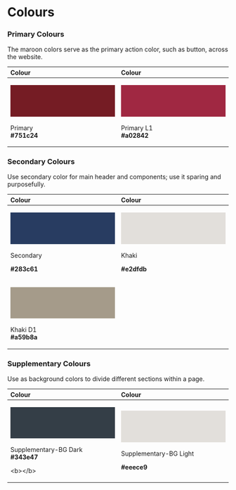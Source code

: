 # Colours

### Primary Colours

The maroon colors serve as the primary action color, such as button, across the website.

<table>
  <thead>
    <tr>
      <th style="text-align:left">Colour</th>
      <th style="text-align:left">Colour</th>
    </tr>
  </thead>
  <tbody>
    <tr>
      <td style="text-align:left">
        <p>
          <img src="../.gitbook/assets/primary.png" alt/>
        </p>
        <p>Primary
          <br /> <b>#751c24</b>
        </p>
      </td>
      <td style="text-align:left">
        <p><b> </b>
          <img src="../.gitbook/assets/primary-l1.png" alt/></p>
        <p>Primary L1
          <br /> <b>#a02842</b>
        </p>
      </td>
    </tr>
  </tbody>
</table>

### Secondary Colours

Use secondary color for main header and components; use it sparing and purposefully.

<table>
  <thead>
    <tr>
      <th style="text-align:left">Colour</th>
      <th style="text-align:left">Colour</th>
    </tr>
  </thead>
  <tbody>
    <tr>
      <td style="text-align:left">
        <p>
          <img src="../.gitbook/assets/secondary_-283c61.png" alt/>
        </p>
        <p>Secondary</p>
        <p><b>  #283c61</b></p>
      </td>
      <td style="text-align:left">
        <p><b> </b>
          <img src="../.gitbook/assets/khaki_-e2dfdb.png" alt/></p>
        <p>Khaki</p>
        <p><b>  #e2dfdb</b>
        </p>
      </td>
    </tr>
    <tr>
      <td style="text-align:left">
        <p>&#x200B;
          <img src="../.gitbook/assets/khakid1_-a59b8a.png" alt/>
        </p>
        <p>Khaki D1
          <br /> <b>#a59b8a</b>
        </p>
      </td>
      <td style="text-align:left"></td>
    </tr>
  </tbody>
</table>

### Supplementary Colours

Use as background colors to divide different sections within a page.

<table>
  <thead>
    <tr>
      <th style="text-align:left">Colour</th>
      <th style="text-align:left">Colour</th>
    </tr>
  </thead>
  <tbody>
    <tr>
      <td style="text-align:left">
        <p>
          <img src="../.gitbook/assets/supplementary-bg-dark_-343e47.png" alt/>
        </p>
        <p>Supplementary-BG Dark
          <br /><b>  #343e47</b>
        </p>
        <p>&lt;b&gt;&lt;/b&gt;</p>
      </td>
      <td style="text-align:left">
        <p><b> </b>
          <img src="../.gitbook/assets/khaki_-e2dfdb.png" alt/></p>
        <p>Supplementary-BG Light</p>
        <p><b>  #eeece9</b>
        </p>
      </td>
    </tr>
  </tbody>
</table>

